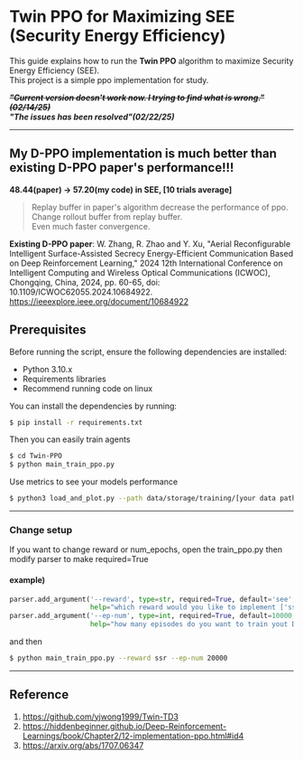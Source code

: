 # Twin PPO for Maximizing SEE (Security Energy Efficiency)

This guide explains how to run the **Twin PPO** algorithm to maximize Security Energy Efficiency (SEE).                      
This project is a simple ppo implementation for study.

~~***"Current version doesn't work now. I trying to find what is wrong."(02/14/25)***~~                   
***"The issues has been resolved"(02/22/25)***

----

****My D-PPO implementation is much better than existing D-PPO paper's performance!!!****       
----
**48.44(paper) -> 57.20(my code) in SEE, [10 trials average]**                                     
>Replay buffer in paper's algorithm decrease the performance of ppo.                       
>Change rollout buffer from replay buffer.                
>Even much faster convergence.

**Existing D-PPO paper**: W. Zhang, R. Zhao and Y. Xu, "Aerial Reconfigurable Intelligent Surface-Assisted Secrecy Energy-Efficient Communication Based on Deep Reinforcement Learning," 2024 12th International Conference on Intelligent Computing and Wireless Optical Communications (ICWOC), Chongqing, China, 2024, pp. 60-65, doi: 10.1109/ICWOC62055.2024.10684922.                         
https://ieeexplore.ieee.org/document/10684922


## Prerequisites
Before running the script, ensure the following dependencies are installed:
- Python 3.10.x
- Requirements libraries
- Recommend running code on linux

You can install the dependencies by running:

```bash
$ pip install -r requirements.txt
```
Then you can easily train agents
```bash
$ cd Twin-PPO
$ python main_train_ppo.py
```
Use metrics to see your models performance
```bash
$ python3 load_and_plot.py --path data/storage/training/[your data path] --ep-num [your episode]
```
---
### Change setup
If you want to change reward or num_epochs, open the train_ppo.py then modify parser to make required=True
#### example)
```python
parser.add_argument('--reward', type=str, required=True, default='see',
                    help="which reward would you like to implement ['ssr', 'see']")
parser.add_argument('--ep-num', type=int, required=True, default=10000,
                    help="how many episodes do you want to train yout DRL")
```
and then 
```bash
$ python main_train_ppo.py --reward ssr --ep-num 20000
```
---
## Reference
1. https://github.com/yjwong1999/Twin-TD3
2. https://hiddenbeginner.github.io/Deep-Reinforcement-Learnings/book/Chapter2/12-implementation-ppo.html#id4
3. https://arxiv.org/abs/1707.06347
